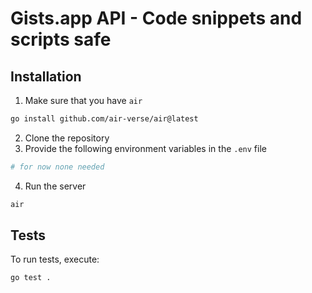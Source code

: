 # Gists.app API - Code snippets and scripts safe

## Installation

1. Make sure that you have `air`

```bash
go install github.com/air-verse/air@latest
```

2. Clone the repository
3. Provide the following environment variables in the `.env` file

```bash
# for now none needed
```

4. Run the server

```bash
air
```

## Tests

To run tests, execute:

```bash
go test .
```
